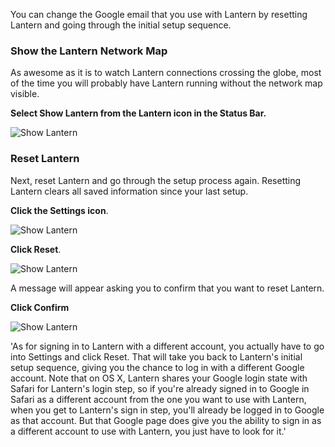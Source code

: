 You can change the Google email that you use with Lantern by resetting Lantern and going through the initial setup sequence.

### Show the Lantern Network Map

As awesome as it is to watch Lantern connections crossing the globe, most of the time you will probably have Lantern running without the network map visible.

**Select Show Lantern from the Lantern icon in the Status Bar.**

![Show Lantern](https://dl.dropboxusercontent.com/u/253631/Show_Lantern.png)

### Reset Lantern

Next, reset Lantern and go through the setup process again. Resetting Lantern clears all saved information since your last setup.

**Click the Settings icon**.

![Show Lantern](https://dl.dropboxusercontent.com/u/253631/Lantern_Settings_Icon.png)

**Click Reset**.

![Show Lantern](https://dl.dropboxusercontent.com/u/253631/Lantern_Reset_Button.png)

A message will appear asking you to confirm that you want to reset Lantern.

**Click Confirm**

![Show Lantern](https://dl.dropboxusercontent.com/u/253631/Lantern_Confirm_Reset.png)


'As for signing in to Lantern with a different account, you actually have to go into Settings and click Reset. That will take you back to Lantern's initial setup sequence, giving you the chance to log in with a different Google account. Note that on OS X, Lantern shares your Google login state with Safari for Lantern's login step, so if you're already signed in to Google in Safari as a different account from the one you want to use with Lantern, when you get to Lantern's sign in step, you'll already be logged in to Google as that account. But that Google page does give you the ability to sign in as a different account to use with Lantern, you just have to look for it.'
